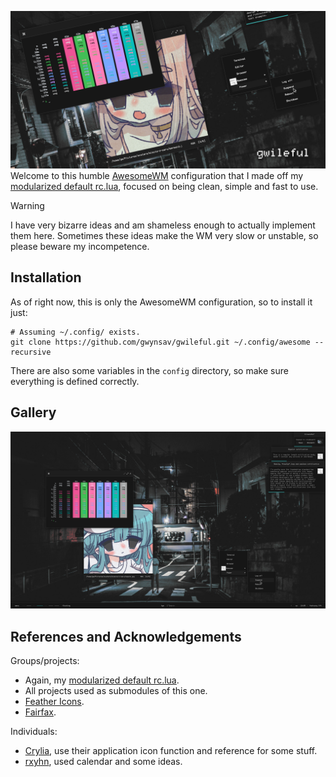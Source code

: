 ![Welcome!](assets/banner.png)
Welcome to this humble [AwesomeWM](https://awesomewm.org/) configuration that I made off
my [modularized default rc.lua](https://github.com/Gwynsav/modular-awm-default), focused
on being clean, simple and fast to use.

> [!WARNING]
> I have very bizarre ideas and am shameless enough to actually implement them here.
Sometimes these ideas make the WM very slow or unstable, so please beware my incompetence.

## Installation

As of right now, this is only the AwesomeWM configuration, so to install it just:
```
# Assuming ~/.config/ exists.
git clone https://github.com/gwynsav/gwileful.git ~/.config/awesome --recursive
```
There are also some variables in the `config` directory, so make sure everything is
defined correctly.

## Gallery

![How it looks as of 05/02/2024](assets/showcase.png)

## References and Acknowledgements

Groups/projects:
- Again, my [modularized default rc.lua](https://github.com/Gwynsav/modular-awm-default).
- All projects used as submodules of this one.
- [Feather Icons](https://feathericons.com/).
- [Fairfax](https://www.kreativekorp.com/software/fonts/fairfaxhd/).

Individuals:
- [Crylia](https://github.com/Crylia/crylia-theme/), use their application icon function
and reference for some stuff.
- [rxyhn](https://github.com/rxyhn/yoru), used calendar and some ideas.
